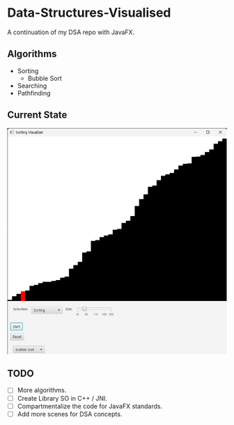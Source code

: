 # Data-Structures-Visualised

A continuation of my DSA repo with JavaFX.

## Algorithms
- Sorting
    - Bubble Sort
- Searching
- Pathfinding

## Current State

![window](Window.png)

## TODO

- [ ] More algorithms.
- [ ] Create Library SO in C++ / JNI.
- [ ] Compartmentalize the code for JavaFX standards.
- [ ] Add more scenes for DSA concepts.